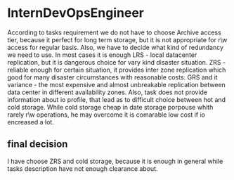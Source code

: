 # InternDevOpsEngineer

According to tasks requirement we do not have to choose Archive access tier, because it perfect for long term storage, but it is not appropriate for r\w access for regular basis.
Also, we have to decide what kind of redundancy we need to use. In most cases it is enough LRS - local datacenter replication, but it is dangerous choice for vary kind disaster situation.
ZRS - reliable enough for certain situation, it provides inter zone replication which good for many disaster circumstances with reasonable costs.
GRS and it variance - the most expensive and almost unbreakable replication between data center in different availability zones.
Also, task does not provide information about io profile, that lead as to difficult choice between hot and cold storage. While cold storage cheap in date storage porpouse whith rarely r\w operations, he may overcome it is comarable low cost if io encreased a lot.

## final decision
I have choose ZRS and cold storage, because it is enough in general while tasks description have not enough clearance about.
